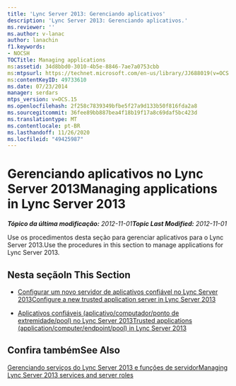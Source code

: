 ```yaml
---
title: 'Lync Server 2013: Gerenciando aplicativos'
description: 'Lync Server 2013: Gerenciando aplicativos.'
ms.reviewer: ''
ms.author: v-lanac
author: lanachin
f1.keywords:
- NOCSH
TOCTitle: Managing applications
ms:assetid: 34d8bbd0-3010-4b5e-8846-7ae7a0753cbb
ms:mtpsurl: https://technet.microsoft.com/en-us/library/JJ688019(v=OCS.15)
ms:contentKeyID: 49733610
ms.date: 07/23/2014
manager: serdars
mtps_version: v=OCS.15
ms.openlocfilehash: 2f258c7839349bfbe5f27a9d133b50f816fda2a8
ms.sourcegitcommit: 36fee89bb887bea4f18b19f17a8c69daf5bc423d
ms.translationtype: MT
ms.contentlocale: pt-BR
ms.lasthandoff: 11/26/2020
ms.locfileid: "49425987"
---
```

# <a name="managing-applications-in-lync-server-2013"></a><span data-ttu-id="54866-103">Gerenciando aplicativos no Lync Server 2013</span><span class="sxs-lookup"><span data-stu-id="54866-103">Managing applications in Lync Server 2013</span></span>

<div data-xmlns="http://www.w3.org/1999/xhtml">

<div class="topic" data-xmlns="http://www.w3.org/1999/xhtml" data-msxsl="urn:schemas-microsoft-com:xslt" data-cs="https://msdn.microsoft.com/">

<div data-asp="https://msdn2.microsoft.com/asp">



</div>

<div id="mainSection">

<div id="mainBody"><span data-ttu-id="54866-104">

<span> </span></span><span class="sxs-lookup"><span data-stu-id="54866-104">

<span> </span></span></span>

<span data-ttu-id="54866-105">_**Tópico da última modificação:** 2012-11-01_</span><span class="sxs-lookup"><span data-stu-id="54866-105">_**Topic Last Modified:** 2012-11-01_</span></span>

<span data-ttu-id="54866-106">Use os procedimentos desta seção para gerenciar aplicativos para o Lync Server 2013.</span><span class="sxs-lookup"><span data-stu-id="54866-106">Use the procedures in this section to manage applications for Lync Server 2013.</span></span>

<div>

## <a name="in-this-section"></a><span data-ttu-id="54866-107">Nesta seção</span><span class="sxs-lookup"><span data-stu-id="54866-107">In This Section</span></span>

  - [<span data-ttu-id="54866-108">Configurar um novo servidor de aplicativos confiável no Lync Server 2013</span><span class="sxs-lookup"><span data-stu-id="54866-108">Configure a new trusted application server in Lync Server 2013</span></span>](lync-server-2013-configure-a-new-trusted-application-server.md)

  - [<span data-ttu-id="54866-109">Aplicativos confiáveis (aplicativo/computador/ponto de extremidade/pool) no Lync Server 2013</span><span class="sxs-lookup"><span data-stu-id="54866-109">Trusted applications (application/computer/endpoint/pool) in Lync Server 2013</span></span>](lync-server-2013-trusted-applications-application-computer-endpoint-pool.md)

</div>

<div>

## <a name="see-also"></a><span data-ttu-id="54866-110">Confira também</span><span class="sxs-lookup"><span data-stu-id="54866-110">See Also</span></span>


[<span data-ttu-id="54866-111">Gerenciando serviços do Lync Server 2013 e funções de servidor</span><span class="sxs-lookup"><span data-stu-id="54866-111">Managing Lync Server 2013 services and server roles</span></span>](lync-server-2013-managing-lync-server-services-and-server-roles.md)  
  

<span data-ttu-id="54866-112"></div>

</div>

<span> </span>

</div>

</div>

</span><span class="sxs-lookup"><span data-stu-id="54866-112"></div>

</div>

<span> </span>

</div>

</div>

</span></span></div>

